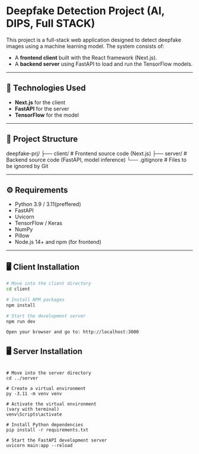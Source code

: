 # Deepfake Detection Project (AI, DIPS, Full STACK)

This project is a full-stack web application designed to detect deepfake images using a machine learning model. The system consists of:
- A **frontend client** built with the React framework (Next.js).
- A **backend server** using FastAPI to load and run the TensorFlow models.

---

## 🚀 Technologies Used

- **Next.js** for the client
- **FastAPI** for the server
- **TensorFlow** for the model

---

## 📁 Project Structure

deepfake-prj/
├── client/ # Frontend source code (Next.js)
├── server/ # Backend source code (FastAPI, model inference)
└── .gitignore # Files to be ignored by Git


---

## ⚙️ Requirements

- Python 3.9 / 3.11(preffered)
- FastAPI
- Uvicorn
- TensorFlow / Keras
- NumPy
- Pillow
- Node.js 14+ and npm (for frontend)

---

## 🖥️ Client Installation

```bash
# Move into the client directory
cd client

# Install NPM packages
npm install

# Start the development server
npm run dev

Open your browser and go to: http://localhost:3000
```

## 🖥 Server Installation
```

# Move into the server directory
cd ../server

# Create a virtual environment
py -3.11 -m venv venv

# Activate the virtual environment
(vary with terminal)
venv\Scripts\activate

# Install Python dependencies
pip install -r requirements.txt

# Start the FastAPI development server
uvicorn main:app --reload
```

